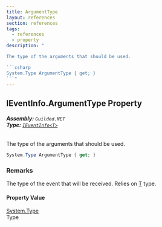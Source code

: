 ```yaml
---
title: ArgumentType
layout: references
section: references
tags:
  - references
  - property
description: "

The type of the arguments that should be used.

```csharp
System.Type ArgumentType { get; }
```"
---
```


## IEventInfo<T>.ArgumentType Property
###### **Assembly:** `Guilded.NET`<br/>**Type:** [`IEventInfo<T>`](IEventInfo_T_ 'Guilded.NET.IEventInfo<T>')

The type of the arguments that should be used.

```csharp
System.Type ArgumentType { get; }
```

### Remarks
  
The type of the event that will be received. Relies on [T](IEventInfo_T_#Guilded.NET.IEventInfo_T_.T 'Guilded.NET.IEventInfo<T>.T') type.

#### Property Value
[System.Type](https://docs.microsoft.com/en-us/dotnet/api/System.Type 'System.Type')  
Type